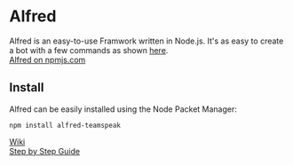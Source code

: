 # Alfred
Alfred is an easy-to-use Framwork written in Node.js.
It's as easy to create a bot with a few commands as shown [here](https://github.com/schroffl/Alfred/wiki#example).  
[Alfred on npmjs.com](https://www.npmjs.com/package/alfred-teamspeak)

## Install
Alfred can be easily installed using the Node Packet Manager:

`npm install alfred-teamspeak`

[Wiki](https://github.com/schroffl/Alfred/wiki)  
[Step by Step Guide](https://github.com/schroffl/Alfred/wiki/Step-by-Step-Guide)
